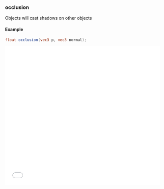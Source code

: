 ### occlusion

Objects will cast shadows on other objects

#### Example
```glsl
float occlusion(vec3 p, vec3 normal);
```
<iframe width="100%" height="450px" src="/sculpture/-LOLQrXYlRMTrAkVtTcA?&embed=true" frameborder="0"></iframe>